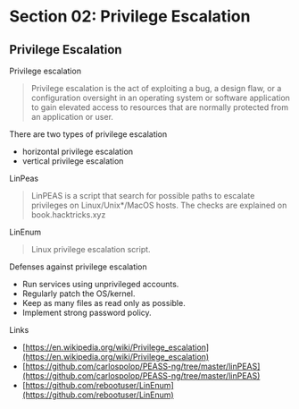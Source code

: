 # Section 02: Privilege Escalation

## Privilege Escalation
Privilege escalation
> Privilege escalation is the act of exploiting a bug, a design flaw, or a configuration oversight in an operating system or software application to gain elevated access to resources that are normally protected from an application or user.

There are two types of privilege escalation
- horizontal privilege escalation
- vertical privilege escalation

LinPeas
> LinPEAS is a script that search for possible paths to escalate privileges on Linux/Unix*/MacOS hosts. The checks are explained on book.hacktricks.xyz

LinEnum
> Linux privilege escalation script.

Defenses against privilege escalation
- Run services using unprivileged accounts.
- Regularly patch the OS/kernel.
- Keep as many files as read only as possible.
- Implement strong password policy.

Links
- [https://en.wikipedia.org/wiki/Privilege_escalation](https://en.wikipedia.org/wiki/Privilege_escalation)
- [https://github.com/carlospolop/PEASS-ng/tree/master/linPEAS](https://github.com/carlospolop/PEASS-ng/tree/master/linPEAS)
- [https://github.com/rebootuser/LinEnum](https://github.com/rebootuser/LinEnum)
